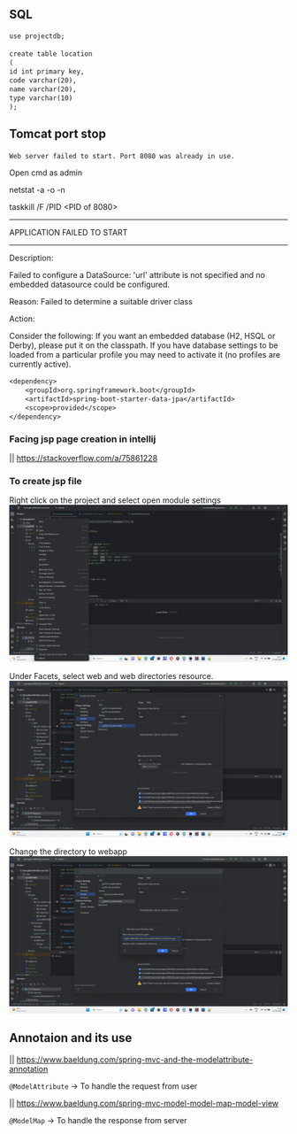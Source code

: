 ## SQL

````
use projectdb;

create table location
(
id int primary key,
code varchar(20),
name varchar(20),
type varchar(10)
);
````

## Tomcat port stop
`Web server failed to start. Port 8080 was already in use.`

Open cmd as admin

netstat -a -o -n

taskkill /F /PID <PID of 8080>



***************************
APPLICATION FAILED TO START
***************************

Description:

Failed to configure a DataSource: 'url' attribute is not specified and no embedded datasource could be configured.

Reason: Failed to determine a suitable driver class


Action:

Consider the following:
    If you want an embedded database (H2, HSQL or Derby), please put it on the classpath.
    If you have database settings to be loaded from a particular profile you may need to activate it (no profiles are currently active).

````
<dependency>
    <groupId>org.springframework.boot</groupId>
    <artifactId>spring-boot-starter-data-jpa</artifactId>
    <scope>provided</scope>
</dependency>
````        


### Facing jsp page creation in intellij
|| https://stackoverflow.com/a/75861228


### To create jsp file
Right click on the project and select open module settings
![img.png](img.png)

Under Facets, select web and web directories resource.
![img_1.png](img_1.png)

Change the directory to webapp
![img_2.png](img_2.png)

## Annotaion and its use

|| https://www.baeldung.com/spring-mvc-and-the-modelattribute-annotation

`@ModelAttribute` -> To handle the request from user

|| https://www.baeldung.com/spring-mvc-model-model-map-model-view

`@ModelMap` ->  To handle the response from server

